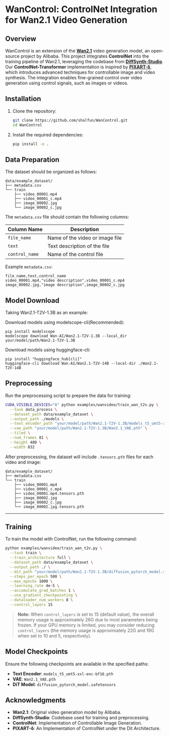 # WanControl: ControlNet Integration for Wan2.1 Video Generation

## Overview

WanControl is an extension of the [**Wan2.1**](https://github.com/Wan-Video/Wan2.1) video generation model, an open-source project by Alibaba. This project integrates ​**ControlNet** into the training pipeline of Wan2.1, leveraging the codebase from ​[**DiffSynth-Studio**](https://github.com/modelscope/DiffSynth-Studio). Our ​**ControlNet-Transformer** implementation is inspired by ​[**PIXART-δ**](https://arxiv.org/pdf/2401.05252), which introduces advanced techniques for controllable image and video synthesis. The integration enables fine-grained control over video generation using control signals, such as images or videos.



## Installation

1. Clone the repository:
   ```bash
   git clone https://github.com/shalfun/WanControl.git
   cd WanControl
   ```

2. Install the required dependencies:
   ```bash
   pip install -e .
   ```

## Data Preparation

The dataset should be organized as follows:

```
data/example_dataset/
├── metadata.csv
└── train
    ├── video_00001.mp4
    ├── video_00001_c.mp4
    ├── image_00002.jpg
    └── image_00002_c.jpg
```


The `metadata.csv` file should contain the following columns:

| Column Name   | Description                     |
|---------------|---------------------------------|
| `file_name`   | Name of the video or image file |
| `text`        | Text description of the file    |
| `control_name`| Name of the control file        |

Example `metadata.csv`:

```
file_name,text,control_name
video_00001.mp4,"video description",video_00001_c.mp4
image_00002.jpg,"image description",image_00002_c.jpg
```



## Model Download
Taking Wan2.1-T2V-1.3B as an example:

Download models using modelscope-cli(Recommended):
```
pip install modelscope
modelscope download Wan-AI/Wan2.1-T2V-1.3B --local_dir your/model/path/Wan2.1-T2V-1.3B
```
Download models using huggingface-cli:
```
pip install "huggingface_hub[cli]"
huggingface-cli download Wan-AI/Wan2.1-T2V-14B --local-dir ./Wan2.1-T2V-14B
```



## Preprocessing

Run the preprocessing script to prepare the data for training:

```bash
CUDA_VISIBLE_DEVICES="0" python examples/wanvideo/train_wan_t2v.py \
  --task data_process \
  --dataset_path data/example_dataset \
  --output_path ./models \
  --text_encoder_path "your/model/path/Wan2.1-T2V-1.3B/models_t5_umt5-xxl-enc-bf16.pth" \
  --vae_path "your/model/path/Wan2.1-T2V-1.3B/Wan2.1_VAE.pth" \
  --tiled \
  --num_frames 81 \
  --height 480 \
  --width 832
```

After preprocessing, the dataset will include `.tensors.pth` files for each video and image:

```
data/example_dataset/
├── metadata.csv
└── train
    ├── video_00001.mp4
    ├── video_00001_c.mp4
    ├── video_00001.mp4.tensors.pth
    ├── image_00002.jpg
    ├── image_00002_c.jpg
    └── image_00002.jpg.tensors.pth
```

---

## Training

To train the model with ControlNet, run the following command:

```bash
python examples/wanvideo/train_wan_t2v.py \
  --task train \
  --train_architecture full \
  --dataset_path data/example_dataset \
  --output_path ./ \
  --dit_path "your/model/path/Wan2.1-T2V-1.3B/diffusion_pytorch_model.safetensors" \
  --steps_per_epoch 500 \
  --max_epochs 1000 \
  --learning_rate 4e-5 \
  --accumulate_grad_batches 1 \
  --use_gradient_checkpointing \
  --dataloader_num_workers 8 \
  --control_layers 15
```

> **Note:** When `control_layers` is set to 15 (default value), the overall memory usage is approximately 26G due to most parameters being frozen. If your GPU memory is limited, you may consider reducing `control_layers` (the memory usage is approximately 22G and 19G when set to 10 and 5, respectively).




## Model Checkpoints

Ensure the following checkpoints are available in the specified paths:

- **Text Encoder**: `models_t5_umt5-xxl-enc-bf16.pth`
- **VAE**: `Wan2.1_VAE.pth`
- **DiT Model**: `diffusion_pytorch_model.safetensors`




## Acknowledgments

- **Wan2.1**: Original video generation model by Alibaba.  
- **DiffSynth-Studio**: Codebase used for training and preprocessing.  
- **ControlNet**: Implementation of Controllable Image Generation.  
- **PIXART-δ**: An Implementation of ControlNet under the Dit Architecture.  


